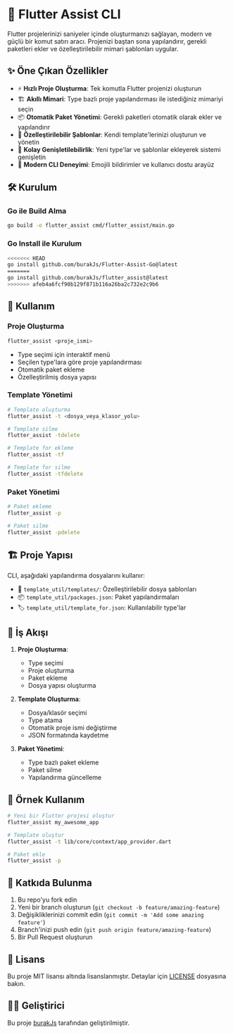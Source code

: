 # 🚀 Flutter Assist CLI

Flutter projelerinizi saniyeler içinde oluşturmanızı sağlayan, modern ve güçlü bir komut satırı aracı. Projenizi baştan sona yapılandırır, gerekli paketleri ekler ve özelleştirilebilir mimari şablonları uygular.

## ✨ Öne Çıkan Özellikler

- ⚡ **Hızlı Proje Oluşturma**: Tek komutla Flutter projenizi oluşturun
- 🏗️ **Akıllı Mimari**: Type bazlı proje yapılandırması ile istediğiniz mimariyi seçin
- 📦 **Otomatik Paket Yönetimi**: Gerekli paketleri otomatik olarak ekler ve yapılandırır
- 🎨 **Özelleştirilebilir Şablonlar**: Kendi template'lerinizi oluşturun ve yönetin
- 🔄 **Kolay Genişletilebilirlik**: Yeni type'lar ve şablonlar ekleyerek sistemi genişletin
- 💫 **Modern CLI Deneyimi**: Emojili bildirimler ve kullanıcı dostu arayüz

## 🛠️ Kurulum

### Go ile Build Alma
```bash
go build -o flutter_assist cmd/flutter_assist/main.go
```

### Go Install ile Kurulum
```bash
<<<<<<< HEAD
go install github.com/burakJs/Flutter-Assist-Go@latest
=======
go install github.com/burakJs/flutter_assist@latest
>>>>>>> afeb4a6fcf90b129f871b116a26ba2c732e2c9b6
```

## 🚀 Kullanım

### Proje Oluşturma
```bash
flutter_assist <proje_ismi>
```
- Type seçimi için interaktif menü
- Seçilen type'lara göre proje yapılandırması
- Otomatik paket ekleme
- Özelleştirilmiş dosya yapısı

### Template Yönetimi
```bash
# Template oluşturma
flutter_assist -t <dosya_veya_klasor_yolu>

# Template silme
flutter_assist -tdelete

# Template for ekleme
flutter_assist -tf

# Template for silme
flutter_assist -tfdelete
```

### Paket Yönetimi
```bash
# Paket ekleme
flutter_assist -p

# Paket silme
flutter_assist -pdelete
```

## 🏗️ Proje Yapısı

CLI, aşağıdaki yapılandırma dosyalarını kullanır:

- 📁 `template_util/templates/`: Özelleştirilebilir dosya şablonları
- 📦 `template_util/packages.json`: Paket yapılandırmaları
- 🏷️ `template_util/template_for.json`: Kullanılabilir type'lar

## 🔄 İş Akışı

1. **Proje Oluşturma**:
   - Type seçimi
   - Proje oluşturma
   - Paket ekleme
   - Dosya yapısı oluşturma

2. **Template Oluşturma**:
   - Dosya/klasör seçimi
   - Type atama
   - Otomatik proje ismi değiştirme
   - JSON formatında kaydetme

3. **Paket Yönetimi**:
   - Type bazlı paket ekleme
   - Paket silme
   - Yapılandırma güncelleme

## 🎯 Örnek Kullanım

```bash
# Yeni bir Flutter projesi oluştur
flutter_assist my_awesome_app

# Template oluştur
flutter_assist -t lib/core/context/app_provider.dart

# Paket ekle
flutter_assist -p
```

## 🤝 Katkıda Bulunma

1. Bu repo'yu fork edin
2. Yeni bir branch oluşturun (`git checkout -b feature/amazing-feature`)
3. Değişikliklerinizi commit edin (`git commit -m 'Add some amazing feature'`)
4. Branch'inizi push edin (`git push origin feature/amazing-feature`)
5. Bir Pull Request oluşturun

## 📝 Lisans

Bu proje MIT lisansı altında lisanslanmıştır. Detaylar için [LICENSE](LICENSE) dosyasına bakın.

## 👨‍💻 Geliştirici

Bu proje [burakJs](https://github.com/burakJs) tarafından geliştirilmiştir. 
